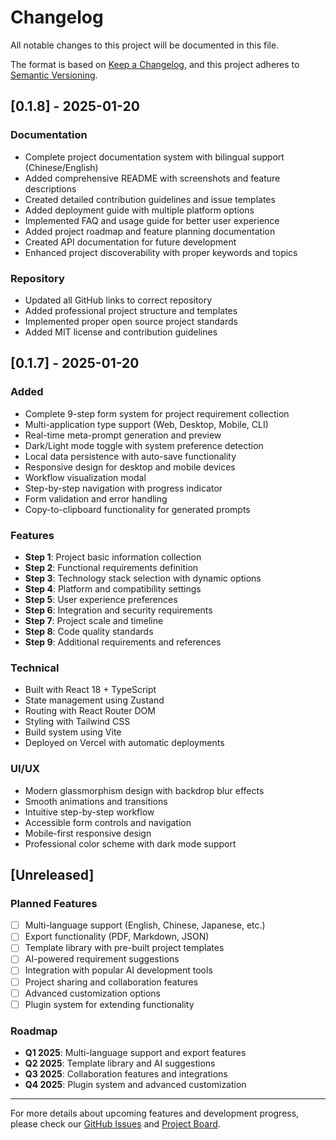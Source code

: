# Changelog

All notable changes to this project will be documented in this file.

The format is based on [Keep a Changelog](https://keepachangelog.com/en/1.0.0/),
and this project adheres to [Semantic Versioning](https://semver.org/spec/v2.0.0.html).

## [0.1.8] - 2025-01-20

### Documentation
- Complete project documentation system with bilingual support (Chinese/English)
- Added comprehensive README with screenshots and feature descriptions
- Created detailed contribution guidelines and issue templates
- Added deployment guide with multiple platform options
- Implemented FAQ and usage guide for better user experience
- Added project roadmap and feature planning documentation
- Created API documentation for future development
- Enhanced project discoverability with proper keywords and topics

### Repository
- Updated all GitHub links to correct repository
- Added professional project structure and templates
- Implemented proper open source project standards
- Added MIT license and contribution guidelines

## [0.1.7] - 2025-01-20

### Added
- Complete 9-step form system for project requirement collection
- Multi-application type support (Web, Desktop, Mobile, CLI)
- Real-time meta-prompt generation and preview
- Dark/Light mode toggle with system preference detection
- Local data persistence with auto-save functionality
- Responsive design for desktop and mobile devices
- Workflow visualization modal
- Step-by-step navigation with progress indicator
- Form validation and error handling
- Copy-to-clipboard functionality for generated prompts

### Features
- **Step 1**: Project basic information collection
- **Step 2**: Functional requirements definition
- **Step 3**: Technology stack selection with dynamic options
- **Step 4**: Platform and compatibility settings
- **Step 5**: User experience preferences
- **Step 6**: Integration and security requirements
- **Step 7**: Project scale and timeline
- **Step 8**: Code quality standards
- **Step 9**: Additional requirements and references

### Technical
- Built with React 18 + TypeScript
- State management using Zustand
- Routing with React Router DOM
- Styling with Tailwind CSS
- Build system using Vite
- Deployed on Vercel with automatic deployments

### UI/UX
- Modern glassmorphism design with backdrop blur effects
- Smooth animations and transitions
- Intuitive step-by-step workflow
- Accessible form controls and navigation
- Mobile-first responsive design
- Professional color scheme with dark mode support

## [Unreleased]

### Planned Features
- [ ] Multi-language support (English, Chinese, Japanese, etc.)
- [ ] Export functionality (PDF, Markdown, JSON)
- [ ] Template library with pre-built project templates
- [ ] AI-powered requirement suggestions
- [ ] Integration with popular AI development tools
- [ ] Project sharing and collaboration features
- [ ] Advanced customization options
- [ ] Plugin system for extending functionality

### Roadmap
- **Q1 2025**: Multi-language support and export features
- **Q2 2025**: Template library and AI suggestions
- **Q3 2025**: Collaboration features and integrations
- **Q4 2025**: Plugin system and advanced customization

---

For more details about upcoming features and development progress, please check our [GitHub Issues](https://github.com/XujunNoahWang/promptgrower/issues) and [Project Board](https://github.com/XujunNoahWang/promptgrower/projects).